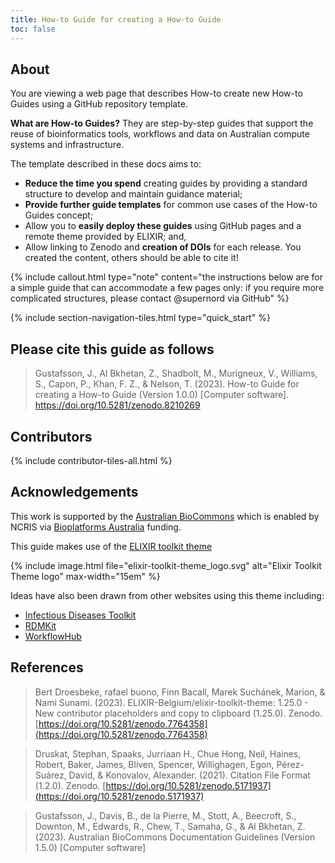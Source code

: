 ```yaml
---
title: How-to Guide for creating a How-to Guide
toc: false
---
```



## About

You are viewing a web page that describes How-to create new How-to Guides using a GitHub repository template. 

**What are How-to Guides?** They are step-by-step guides that support the reuse of bioinformatics tools, workflows and data on Australian compute systems and infrastructure.

The template described in these docs aims to:
- **Reduce the time you spend** creating guides by providing a standard structure to develop and maintain guidance material;
- **Provide further guide templates** for common use cases of the How-to Guides concept;
- Allow you to **easily deploy these guides** using GitHub pages and a remote theme provided by ELIXIR; and,
- Allow linking to Zenodo and **creation of DOIs** for each release. You created the content, others should be able to cite it!

{% include callout.html type="note" content="the instructions below are for a simple guide that can accommodate a few pages only: if you require more complicated structures, please contact @supernord via GitHub" %}

{% include section-navigation-tiles.html type="quick_start" %}

## Please cite this guide as follows

> Gustafsson, J., Al Bkhetan, Z., Shadbolt, M., Murigneux, V., Williams, S., Capon, P., Khan, F. Z., & Nelson, T. (2023). How-to Guide for creating a How-to Guide (Version 1.0.0) [Computer software]. https://doi.org/10.5281/zenodo.8210269


## Contributors

{% include contributor-tiles-all.html %}


## Acknowledgements

This work is supported by the [Australian BioCommons](https://www.biocommons.org.au/) which is enabled by NCRIS via [Bioplatforms Australia](https://bioplatforms.com/) funding.

This guide makes use of the [ELIXIR toolkit theme](https://github.com/ELIXIR-Belgium/elixir-toolkit-theme)

{% include image.html file="elixir-toolkit-theme_logo.svg" alt="Elixir Toolkit Theme logo" max-width="15em" %}

Ideas have also been drawn from other websites using this theme including:
- [Infectious Diseases Toolkit](https://www.infectious-diseases-toolkit.org/)
- [RDMKit](https://rdmkit.elixir-europe.org/)
- [WorkflowHub](https://about.workflowhub.eu/)


## References

> Bert Droesbeke, rafael buono, Finn Bacall, Marek Suchánek, Marion, & Nami Sunami. (2023). ELIXIR-Belgium/elixir-toolkit-theme: 1.25.0 - New contributor placeholders and copy to clipboard (1.25.0). Zenodo. [https://doi.org/10.5281/zenodo.7764358](https://doi.org/10.5281/zenodo.7764358)

> Druskat, Stephan, Spaaks, Jurriaan H., Chue Hong, Neil, Haines, Robert, Baker, James, Bliven, Spencer, Willighagen, Egon, Pérez-Suárez, David, & Konovalov, Alexander. (2021). Citation File Format (1.2.0). Zenodo. [https://doi.org/10.5281/zenodo.5171937](https://doi.org/10.5281/zenodo.5171937)
 
> Gustafsson, J., Davis, B., de la Pierre, M., Stott, A., Beecroft, S., Downton, M., Edwards, R., Chew, T., Samaha, G., & Al Bkhetan, Z. (2023). Australian BioCommons Documentation Guidelines (Version 1.5.0) [Computer software] 
